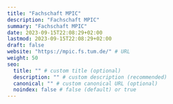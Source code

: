 ```yaml
---
title: "Fachschaft MPIC"
description: "Fachschaft MPIC"
summary: "Fachschaft MPIC"
date: 2023-09-15T22:08:29+02:00
lastmod: 2023-09-15T22:08:29+02:00
draft: false
website: "https://mpic.fs.tum.de/" # URL
weight: 50
seo:
  title: "" # custom title (optional)
  description: "" # custom description (recommended)
  canonical: "" # custom canonical URL (optional)
  noindex: false # false (default) or true
---
```

